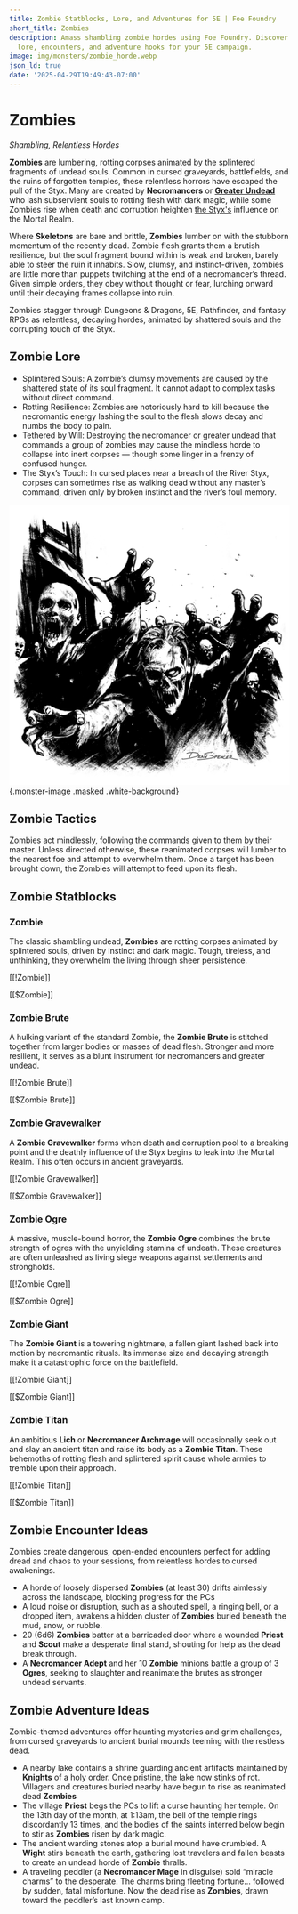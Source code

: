 ```yaml
---
title: Zombie Statblocks, Lore, and Adventures for 5E | Foe Foundry
short_title: Zombies
description: Amass shambling zombie hordes using Foe Foundry. Discover complete statblocks,
  lore, encounters, and adventure hooks for your 5E campaign.
image: img/monsters/zombie_horde.webp
json_ld: true
date: '2025-04-29T19:49:43-07:00'
---
```

# Zombies

*Shambling, Relentless Hordes*

**Zombies** are lumbering, rotting corpses animated by the splintered fragments of undead souls. Common in cursed graveyards, battlefields, and the ruins of forgotten temples, these relentless horrors have escaped the pull of the Styx. Many are created by **Necromancers** or [**Greater Undead**](../families/undead.md#greater-undead) who lash subservient souls to rotting flesh with dark magic, while some Zombies rise when death and corruption heighten [the Styx's](../families/undead.md#the-river-styx) influence on the Mortal Realm.

Where **Skeletons** are bare and brittle, **Zombies** lumber on with the stubborn momentum of the recently dead. Zombie flesh grants them a brutish resilience, but the soul fragment bound within is weak and broken, barely able to steer the ruin it inhabits. Slow, clumsy, and instinct-driven, zombies are little more than puppets twitching at the end of a necromancer’s thread. Given simple orders, they obey without thought or fear, lurching onward until their decaying frames collapse into ruin.

Zombies stagger through Dungeons & Dragons, 5E, Pathfinder, and fantasy RPGs as relentless, decaying hordes, animated by shattered souls and the corrupting touch of the Styx.

## Zombie Lore

- Splintered Souls: A zombie’s clumsy movements are caused by the shattered state of its soul fragment. It cannot adapt to complex tasks without direct command.
- Rotting Resilience: Zombies are notoriously hard to kill because the necromantic energy lashing the soul to the flesh slows decay and numbs the body to pain.
- Tethered by Will: Destroying the necromancer or greater undead that commands a group of zombies may cause the mindless horde to collapse into inert corpses — though some linger in a frenzy of confused hunger.
- The Styx’s Touch: In cursed places near a breach of the River Styx, corpses can sometimes rise as walking dead without any master’s command, driven only by broken instinct and the river’s foul memory.

![A relentless horde of reanimated Zombies marches to serve their necromantic overlords](../img/monsters/zombie_horde.webp){.monster-image .masked .white-background}

## Zombie Tactics

Zombies act mindlessly, following the commands given to them by their master. Unless directed otherwise, these reanimated corpses will lumber to the nearest foe and attempt to overwhelm them. Once a target has been brought down, the Zombies will attempt to feed upon its flesh.

## Zombie Statblocks

### Zombie

The classic shambling undead, **Zombies** are rotting corpses animated by splintered souls, driven by instinct and dark magic. Tough, tireless, and unthinking, they overwhelm the living through sheer persistence.

[[!Zombie]]

[[$Zombie]]

### Zombie Brute

A hulking variant of the standard Zombie, the **Zombie Brute** is stitched together from larger bodies or masses of dead flesh. Stronger and more resilient, it serves as a blunt instrument for necromancers and greater undead.

[[!Zombie Brute]]

[[$Zombie Brute]]

### Zombie Gravewalker

A **Zombie Gravewalker** forms when death and corruption pool to a breaking point and the deathly influence of the Styx begins to leak into the Mortal Realm. This often occurs in ancient graveyards.

[[!Zombie Gravewalker]]

[[$Zombie Gravewalker]]

### Zombie Ogre

A massive, muscle-bound horror, the **Zombie Ogre** combines the brute strength of ogres with the unyielding stamina of undeath. These creatures are often unleashed as living siege weapons against settlements and strongholds.

[[!Zombie Ogre]]

[[$Zombie Ogre]]

### Zombie Giant

The **Zombie Giant** is a towering nightmare, a fallen giant lashed back into motion by necromantic rituals. Its immense size and decaying strength make it a catastrophic force on the battlefield.

[[!Zombie Giant]]

[[$Zombie Giant]]

### Zombie Titan

An ambitious **Lich** or **Necromancer Archmage** will occasionally seek out and slay an ancient titan and raise its body as a **Zombie Titan**. These behemoths of rotting flesh and splintered spirit cause whole armies to tremble upon their approach.

[[!Zombie Titan]]

[[$Zombie Titan]]

## Zombie Encounter Ideas

Zombies create dangerous, open-ended encounters perfect for adding dread and chaos to your sessions, from relentless hordes to cursed awakenings.

- A horde of loosely dispersed **Zombies** (at least 30) drifts aimlessly across the landscape, blocking progress for the PCs
- A loud noise or disruption, such as a shouted spell, a ringing bell, or a dropped item, awakens a hidden cluster of **Zombies** buried beneath the mud, snow, or rubble.
- 20 (6d6) **Zombies** batter at a barricaded door where a wounded **Priest** and **Scout** make a desperate final stand, shouting for help as the dead break through.
- A **Necromancer Adept** and her 10 **Zombie** minions battle a group of 3 **Ogres**, seeking to slaughter and reanimate the brutes as stronger undead servants.

## Zombie Adventure Ideas

Zombie-themed adventures offer haunting mysteries and grim challenges, from cursed graveyards to ancient burial mounds teeming with the restless dead.

- A nearby lake contains a shrine guarding ancient artifacts maintained by **Knights** of a holy order. Once pristine, the lake now stinks of rot. Villagers and creatures buried nearby have begun to rise as reanimated dead **Zombies**
- The village **Priest** begs the PCs to lift a curse haunting her temple. On the 13th day of the month, at 1:13am, the bell of the temple rings discordantly 13 times, and the bodies of the saints interred below begin to stir as **Zombies** risen by dark magic.
- The ancient warding stones atop a burial mound have crumbled. A **Wight** stirs beneath the earth, gathering lost travelers and fallen beasts to create an undead horde of **Zombie** thralls.
- A traveling peddler (a **Necromancer Mage** in disguise) sold “miracle charms” to the desperate. The charms bring fleeting fortune... followed by sudden, fatal misfortune. Now the dead rise as **Zombies**, drawn toward the peddler’s last known camp.
